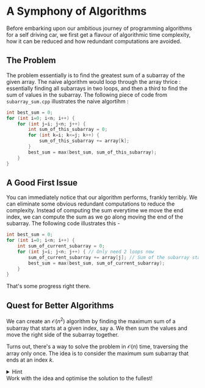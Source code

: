 # A Symphony of Algorithms

Before embarking upon our ambitious journey of programming algorithms for a self driving car, we first get a flavour of algorithmic time complexity, how it can be reduced and how redundant computations are avoided.

## The Problem

The problem essentially is to find the greatest sum of a subarray of the given array. The naive algorithm would loop through the array thrice : essentially finding all subarrays in two loops, and then a third to find the sum of values in the subarray. The following piece of code from `subarray_sum.cpp` illustrates the naive algortihm :

```cpp
int best_sum = 0;
for (int i=0; i<n; i++) {
    for (int j=i; j<n; j++) {
        int sum_of_this_subarray = 0;
        for (int k=i; k<=j; k++) {
            sum_of_this_subarray += array[k];
        }
        best_sum = max(best_sum, sum_of_this_subarray);
    }
}
```

## A Good First Issue

You can immediately notice that our algorithm performs, frankly terribly. We can eliminate some obvious redundant computations to reduce the complexity. Instead of computing the sum everytime we move the end index, we can compute the sum as we go along moving the end of the subarray. The following code illustrates this -

```cpp
int best_sum = 0;
for (int i=0; i<n; i++) {
    int sum_of_current_subarray = 0;
    for (int j=i; j<n; j++) { // Only need 2 loops now
        sum_of_current_subarray += array[j]; // Sum of the subarray starting at i and ending at j
        best_sum = max(best_sum, sum_of_current_subarray);
    }
}
```

That's some progress right there.

## Quest for Better Algorithms

We can create an $\mathcal{O}(n^2)$ algorithm by finding the maximum sum of a subarray that starts at a given index, say a. We then sum the values and move the right side of the subarray together.

Turns out, there's a way to solve the problem in $\mathcal{O}(n)$ time, traversing the array only once. The idea is to consider the maximum sum subarray that ends at an index $k$.

<details>
<summary> Hint </summary>
There are two possibilities-

1. The optimal subarray only contains the element at index $k$
2. The optimal subarray appends to the subarray of the element at index $k-1$

</details>
Work with the idea and optimise the solution to the fullest!
